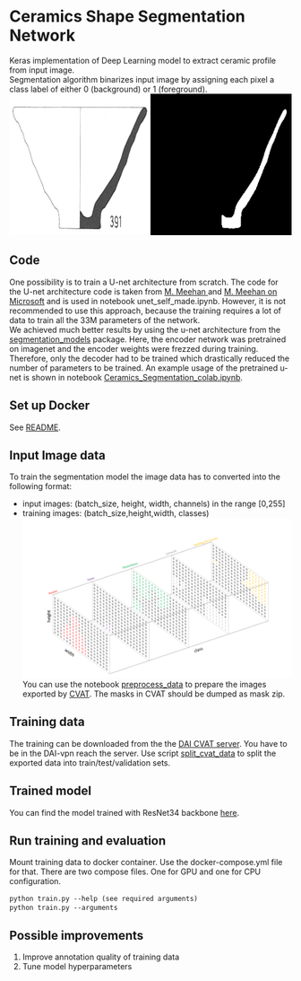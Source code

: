 # Ceramics Shape Segmentation Network

Keras implementation of Deep Learning model to extract ceramic profile from input image. <br/>
Segmentation algorithm binarizes input image by assigning each pixel a class label of either 0 (background) or 1 (foreground).
![alt-text-1](imgs/segmentation.png "title-1") 

## Code
One possibility is to train a U-net architecture from scratch. The code for the U-net architecture code is taken from [M. Meehan ](https://gist.github.com/margaretmeehan/f6831e5f5b071ba96eabb3dd91f38bec) and
[M. Meehan on Microsoft](https://devblogs.microsoft.com/cse/2018/07/18/semantic-segmentation-small-data-using-keras-azure-deep-learning-virtual-machine/) and is used in notebook unet_self_made.ipynb. However, it is not recommended to use this approach, because the training requires a lot of data to train all the 33M parameters of the network. <br/>
We achieved much better results by using the u-net architecture from the [segmentation_models](https://github.com/qubvel/segmentation_models) package. Here, the encoder network was pretrained on imagenet and the encoder weights were frezzed during training. Therefore, only the decoder had to be trained which drastically reduced the number of parameters to be trained. An example usage of the pretrained u-net is shown in notebook [Ceramics_Segmentation_colab.ipynb](Ceramics_Segmentation_colab.ipynb).


## Set up Docker 
See [README](../README.md).

## Input Image data 
To train the segmentation model the image data has to converted into the following format:<br/>
- input images: (batch_size, height, width, channels) in the range [0,255] <br/>
- training images: (batch_size,height,width, classes) <br/> 
![alt-text-1](imgs/train_out.png "Example shape of training image")
You can use the notebook [preprocess_data](preprocess_data.ipynb) to prepare the images exported by [CVAT](https://github.com/opencv/cvat). The masks in CVAT should be dumped as mask zip.

## Training data
The training can be downloaded from the the [DAI CVAT server](http://cvat.dainst.de/). You have to be in the DAI-vpn reach the server. Use script [split_cvat_data](split_cvat_data.py) to split the exported data into train/test/validation sets.

## Trained model
You can find the model trained with ResNet34 backbone [here](https://cumulus.dainst.org/index.php/s/fXjDbfXcAXHyWTf).

## Run training and evaluation
Mount training data to docker container.  Use the docker-compose.yml file for that. There are two compose files. One for GPU and one for CPU configuration. 
```
python train.py --help (see required arguments)
python train.py --arguments
```
## Possible improvements
1. Improve annotation quality of training data
2. Tune model hyperparameters